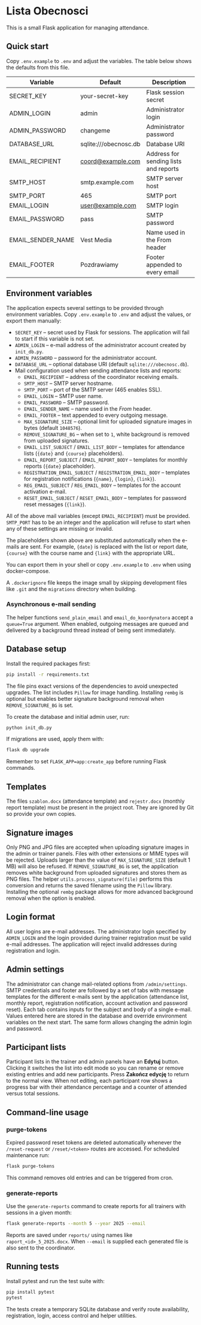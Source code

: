 # Lista Obecnosci

This is a small Flask application for managing attendance.

## Quick start

Copy `.env.example` to `.env` and adjust the variables. The table below shows the defaults from this file.

| Variable | Default | Description |
| --- | --- | --- |
| SECRET_KEY | your-secret-key | Flask session secret |
| ADMIN_LOGIN | admin | Administrator login |
| ADMIN_PASSWORD | changeme | Administrator password |
| DATABASE_URL | sqlite:///obecnosc.db | Database URI |
| EMAIL_RECIPIENT | coord@example.com | Address for sending lists and reports |
| SMTP_HOST | smtp.example.com | SMTP server host |
| SMTP_PORT | 465 | SMTP port |
| EMAIL_LOGIN | user@example.com | SMTP login |
| EMAIL_PASSWORD | pass | SMTP password |
| EMAIL_SENDER_NAME | Vest Media | Name used in the From header |
| EMAIL_FOOTER | Pozdrawiamy | Footer appended to every email |

## Environment variables

The application expects several settings to be provided through environment variables.
Copy `.env.example` to `.env` and adjust the values, or export them manually:

- `SECRET_KEY` – secret used by Flask for sessions. The application will fail to start if this variable is not set.
- `ADMIN_LOGIN` – e-mail address of the administrator account created by `init_db.py`.
- `ADMIN_PASSWORD` – password for the administrator account.
- `DATABASE_URL` – optional database URI (default `sqlite:///obecnosc.db`).
- Mail configuration used when sending attendance lists and reports:
  - `EMAIL_RECIPIENT` – address of the coordinator receiving emails.
  - `SMTP_HOST` – SMTP server hostname.
  - `SMTP_PORT` – port of the SMTP server (465 enables SSL).
  - `EMAIL_LOGIN` – SMTP user name.
  - `EMAIL_PASSWORD` – SMTP password.
  - `EMAIL_SENDER_NAME` – name used in the *From* header.
  - `EMAIL_FOOTER` – text appended to every outgoing message.
  - `MAX_SIGNATURE_SIZE` – optional limit for uploaded signature images in bytes (default `1048576`).
  - `REMOVE_SIGNATURE_BG` – when set to `1`, white background is removed from uploaded signatures.
  - `EMAIL_LIST_SUBJECT` / `EMAIL_LIST_BODY` – templates for attendance lists (`{date}` and `{course}` placeholders).
  - `EMAIL_REPORT_SUBJECT` / `EMAIL_REPORT_BODY` – templates for monthly reports (`{date}` placeholder).
  - `REGISTRATION_EMAIL_SUBJECT` / `REGISTRATION_EMAIL_BODY` – templates for registration notifications (`{name}`, `{login}`, `{link}`).
  - `REG_EMAIL_SUBJECT` / `REG_EMAIL_BODY` – templates for the account activation e-mail.
  - `RESET_EMAIL_SUBJECT` / `RESET_EMAIL_BODY` – templates for password reset messages (`{link}`).

All of the above mail variables (except `EMAIL_RECIPIENT`) must be provided. `SMTP_PORT` has to be an integer and the application will refuse to start when any of these settings are missing or invalid.

The placeholders shown above are substituted automatically when the e-mails are
sent. For example, `{date}` is replaced with the list or report date,
`{course}` with the course name and `{link}` with the appropriate URL.

You can export them in your shell or copy `.env.example` to `.env` when using docker-compose.

A `.dockerignore` file keeps the image small by skipping development files like `.git` and the `migrations` directory when building.

### Asynchronous e-mail sending

The helper functions `send_plain_email` and `email_do_koordynatora` accept a
`queue=True` argument. When enabled, outgoing messages are queued and delivered
by a background thread instead of being sent immediately.

## Database setup

Install the required packages first:

```bash
pip install -r requirements.txt
```
The file pins exact versions of the dependencies to avoid unexpected upgrades.
The list includes `Pillow` for image handling.  Installing `rembg` is optional
but enables better signature background removal when `REMOVE_SIGNATURE_BG` is
set.

To create the database and initial admin user, run:

```bash
python init_db.py
```

If migrations are used, apply them with:

```bash
flask db upgrade
```

Remember to set `FLASK_APP=app:create_app` before running Flask commands.

## Templates

The files `szablon.docx` (attendance template) and `rejestr.docx` (monthly report template) must be present in the project root. They are ignored by Git so provide your own copies.

## Signature images

Only PNG and JPG files are accepted when uploading signature images in the admin
or trainer panels. Files with other extensions or MIME types will be rejected.
Uploads larger than the value of `MAX_SIGNATURE_SIZE` (default 1 MB) will also be refused.
If `REMOVE_SIGNATURE_BG` is set, the application removes white background from
uploaded signatures and stores them as PNG files. The helper
`utils.process_signature(file)` performs this conversion and returns the saved
filename using the `Pillow` library. Installing the optional `rembg` package
allows for more advanced background removal when the option is enabled.

## Login format

All user logins are e-mail addresses. The administrator login specified by
`ADMIN_LOGIN` and the login provided during trainer registration must be valid
e-mail addresses. The application will reject invalid addresses during
registration and login.

## Admin settings

The administrator can change mail-related options from `/admin/settings`.
SMTP credentials and footer are followed by a set of tabs with message
templates for the different e-mails sent by the application (attendance list,
monthly report, registration notification, account activation and password
reset). Each tab contains inputs for the subject and body of a single e-mail.
Values entered here are stored in the database and override environment
variables on the next start.  The same form allows changing the admin login and
password.

## Participant lists

Participant lists in the trainer and admin panels have an **Edytuj** button.
Clicking it switches the list into edit mode so you can rename or remove
existing entries and add new participants.  Press **Zakończ edycję** to return to
the normal view.  When not editing, each participant row shows a progress bar
with their attendance percentage and a counter of attended versus total
sessions.

## Command-line usage

### purge-tokens

Expired password reset tokens are deleted automatically whenever the `/reset-request` or `/reset/<token>` routes are accessed. For scheduled maintenance run:

```bash
flask purge-tokens
```

This command removes old entries and can be triggered from cron.

### generate-reports

Use the `generate-reports` command to create reports for all trainers with sessions in a given month:

```bash
flask generate-reports --month 5 --year 2025 --email
```

Reports are saved under `reports/` using names like `raport_<id>_5_2025.docx`. When `--email` is supplied each generated file is also sent to the coordinator.

## Running tests

Install pytest and run the test suite with:

```bash
pip install pytest
pytest
```
The tests create a temporary SQLite database and verify route availability, registration, login, access control and helper utilities.
